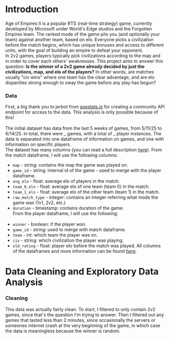 # Introduction

Age of Empires II is a popular RTS (real-time strategy) game, currently developed by Microsoft under World's Edge studios and the Forgotten Empires team. The ranked mode of the game pits you (and optionally your team) against another team, based on elo. Everyone picks a civilization before the match begins, which has unique bonuses and access to different units, with the goal of building an empire to defeat your opponent. <br>
In 2v2 games, players typically pick civilizations according to the map and in order to cover each others' weaknesses. This project aims to answer this question: **Is the winner of a 2v2 game already decided by just the civilizations, map, and elo of the players?** In other words, are matches usually "civ wins" where one team has the clear advantage, and are elo disparities strong enough to sway the game before any play has begun? <br>

### Data
First, a big thank you to jerbot from [aoestats.io](https://aoestats.io/) for creating a community API endpoint for access to the data. This analysis is only possible because of this! <br>
<br>
The initial dataset has data from the last 5 weeks of games, from 5/11/25 to 6/14/25. In total, there were _ games, with a total of _ player instances. The data is separated into one dataframe of information on games, and one with information on specific players. <br>
The dataset has many columns (you can read a full description [here](https://aoestats.io/)). From the match dataframe, I will use the following columns: <br>
- `map` - string: contains the map the game was played on.
- `game_id` - string: internal id of the game - used to merge with the player dataframe.
- `avg_elo` - float: average elo of players in the match.
- `team_0_elo` - float: average elo of one team (team 0) in the match.
- `team_1_elo` - float: average elo of the other team (team 1) in the match.
- `raw_match_type` - integer: contains an integer referring what mode the game was (1v1, 2v2, etc.)
- `duration` - timestamp: contains duration of the game.  
From the player dataframe, I will use the following: <br> <br>
- `winner` - boolean: if the player won.
- `game_id` - string: used to merge with match dataframe.
- `team` - int: which team the player was on.
- `civ` - string: which civilization the player was playing.
- `old_rating` - float: player elo before the match was played.
All columns of the dataframes and more information can be found [here](https://aoestats.io/api-info/). <br>

# Data Cleaning and Exploratory Data Analysis

### Cleaning

This data was actually fairly clean. To start, I filtered to only contain 2v2 games, since that's the question I'm trying to answer. Then I filtered out any games that lasted less than 2 minutes, since occasionally the servers or someones internet crash at the very beginning of the game, in which case the data is meaningless because the winner is random.